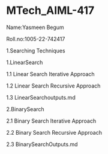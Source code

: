 # MTech_AIML-417

Name:Yasmeen Begum

Roll.no:1005-22-742417

1.Searching Techniques

1.LinearSearch

1.1 Linear Search Iterative Approach

1.2 Linear Search Recursive Approach

1.3 LinearSearchoutputs.md

2.BinarySearch

2.1 Binary Search Iterative Approach

2.2 Binary Search Recursive Approach

2.3 BinarySearchOutputs.md

